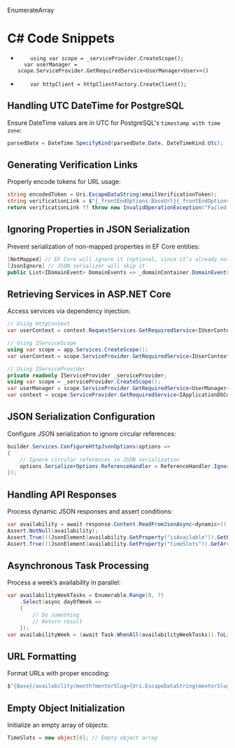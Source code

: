 
EnumerateArray
# C# Code Snippets

-         using var scope = _serviceProvider.CreateScope();
        var userManager = scope.ServiceProvider.GetRequiredService<UserManager<User>>()
-         var httpClient = httpClientFactory.CreateClient();

## Handling UTC DateTime for PostgreSQL

Ensure DateTime values are in UTC for PostgreSQL's `timestamp with time zone`:

```csharp
parsedDate = DateTime.SpecifyKind(parsedDate.Date, DateTimeKind.Utc);
```

## Generating Verification Links

Properly encode tokens for URL usage:

```csharp
string encodedToken = Uri.EscapeDataString(emailVerificationToken);
string verificationLink = $"{_frontEndOptions.BaseUrl}{_frontEndOptions.EmailVerificationPagePath}?token={encodedToken}&email={emailAddress}";
return verificationLink ?? throw new InvalidOperationException("Failed to generate verification link.");
```

## Ignoring Properties in JSON Serialization

Prevent serialization of non-mapped properties in EF Core entities:

```csharp
[NotMapped] // EF Core will ignore it (optional, since it’s already not mapped)
[JsonIgnore] // JSON serializer will skip it
public List<IDomainEvent> DomainEvents => _domainContainer.DomainEvents;
```

## Retrieving Services in ASP.NET Core

Access services via dependency injection:

```csharp
// Using HttpContext
var userContext = context.RequestServices.GetRequiredService<IUserContext>();

// Using IServiceScope
using var scope = app.Services.CreateScope();
var userContext = scope.ServiceProvider.GetRequiredService<IUserContext>();

// Using IServiceProvider
private readonly IServiceProvider _serviceProvider;
using var scope = _serviceProvider.CreateScope();
var userManager = scope.ServiceProvider.GetRequiredService<UserManager<User>>();
var context = scope.ServiceProvider.GetRequiredService<IApplicationDbContext>();
```

## JSON Serialization Configuration

Configure JSON serialization to ignore circular references:

```csharp
builder.Services.ConfigureHttpJsonOptions(options =>
{
    // Ignore circular references in JSON serialization
    options.SerializerOptions.ReferenceHandler = ReferenceHandler.IgnoreCycles;
});
```

## Handling API Responses

Process dynamic JSON responses and assert conditions:

```csharp
var availability = await response.Content.ReadFromJsonAsync<dynamic>();
Assert.NotNull(availability);
Assert.True(((JsonElement)availability.GetProperty("isAvailable")).GetBoolean());
Assert.True(((JsonElement)availability.GetProperty("timeSlots")).GetArrayLength() > 0);
```

## Asynchronous Task Processing

Process a week’s availability in parallel:

```csharp
var availabilityWeekTasks = Enumerable.Range(0, 7)
    .Select(async dayOfWeek =>
    {
        // Do something
        // Return result
    });
var availabilityWeek = (await Task.WhenAll(availabilityWeekTasks)).ToList();
```

## URL Formatting

Format URLs with proper encoding:

```csharp
$"{Base}/availability/month?mentorSlug={Uri.EscapeDataString(mentorSlug)}&year={year}&month={month}";
```

## Empty Object Initialization

Initialize an empty array of objects:

```csharp
TimeSlots = new object[0]; // Empty object array
```
